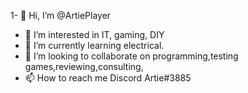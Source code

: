 1- 👋 Hi, I’m @ArtiePlayer
- 👀 I’m interested in IT, gaming, DIY
- 🌱 I’m currently learning electrical.
- 💞️ I’m looking to collaborate on programming,testing games,reviewing,consulting,
- 📫 How to reach me Discord Artie#3885

<!---
ArtiePlayer/ArtiePlayer is a ✨ special ✨ repository because its `README.md` (this file) appears on your GitHub profile.
You can click the Preview link to take a look at your changes.
--->
